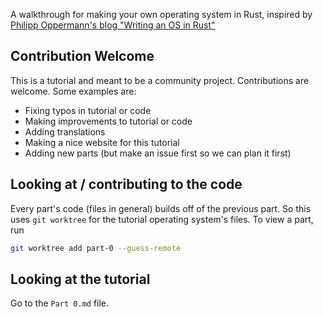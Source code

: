 A walkthrough for making your own operating system in Rust, inspired by [Philipp Oppermann's blog "Writing an OS in Rust"](https://os.phil-opp.com/)

## Contribution Welcome
This is a tutorial and meant to be a community project. Contributions are welcome. Some examples are:
- Fixing typos in tutorial or code
- Making improvements to tutorial or code
- Adding translations
- Making a nice website for this tutorial
- Adding new parts (but make an issue first so we can plan it first)

## Looking at / contributing to the code
Every part's code (files in general) builds off of the previous part. So this uses `git worktree` for the tutorial operating system's files. To view a part, run
```bash
git worktree add part-0 --guess-remote
```

## Looking at the tutorial
Go to the `Part 0.md` file.
